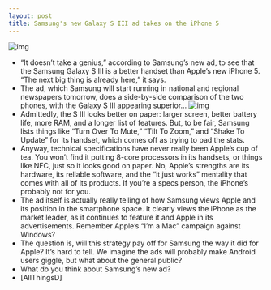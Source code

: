 ```yaml
---
layout: post
title: Samsung's new Galaxy S III ad takes on the iPhone 5
---
```

![img](http://media.idownloadblog.com/wp-content/uploads/2012/09/samsung-iphone-5-ad-header.jpg)
* “It doesn’t take a genius,” according to Samsung’s new ad, to see that the Samsung Galaxy S III is a better handset than Apple’s new iPhone 5. “The next big thing is already here,” it says.
* The ad, which Samsung will start running in national and regional newspapers tomorrow, does a side-by-side comparison of the two phones, with the Galaxy S III appearing superior…
![img](http://media.idownloadblog.com/wp-content/uploads/2012/09/samsung-iphone-5-ad-e1347741289898.jpg)
* Admittedly, the S III looks better on paper: larger screen, better battery life, more RAM, and a longer list of features. But, to be fair, Samsung lists things like “Turn Over To Mute,” “Tilt To Zoom,” and “Shake To Update” for its handset, which comes off as trying to pad the stats.
* Anyway, technical specifications have never really been Apple’s cup of tea. You won’t find it putting 8-core processors in its handsets, or things like NFC, just so it looks good on paper. No, Apple’s strengths are its hardware, its reliable software, and the “it just works” mentality that comes with all of its products. If you’re a specs person, the iPhone’s probably not for you.
* The ad itself is actually really telling of how Samsung views Apple and its position in the smartphone space. It clearly views the iPhone as the market leader, as it continues to feature it and Apple in its advertisements. Remember Apple’s “I’m a Mac” campaign against Windows?
* The question is, will this strategy pay off for Samsung the way it did for Apple? It’s hard to tell. We imagine the ads will probably make Android users giggle, but what about the general public?
* What do you think about Samsung’s new ad?
* [AllThingsD]

